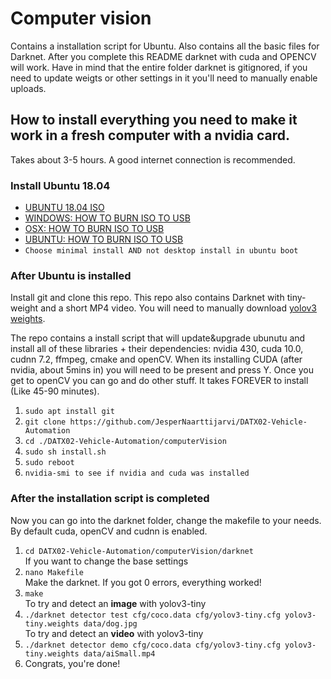 # Computer vision
Contains a installation script for Ubuntu. Also contains all the basic files for Darknet. After you complete this README darknet with cuda and OPENCV will work. Have in mind that the entire folder darknet is gitignored, if you need to update weigts or other settings in it you'll need to manually enable uploads.

## How to install everything you need to make it work in a fresh computer with a nvidia card.
Takes about 3-5 hours. A good internet connection is recommended.

### Install Ubuntu 18.04
- [UBUNTU 18.04 ISO](http://releases.ubuntu.com/18.04.4/ubuntu-18.04.4-desktop-amd64.iso?_ga=2.123161739.1046437142.1583252540-1896361471.1583252540)
- [WINDOWS: HOW TO BURN ISO TO USB](https://ubuntu.com/tutorials/tutorial-create-a-usb-stick-on-windows#1-overview)
- [OSX: HOW TO BURN ISO TO USB](https://ubuntu.com/tutorials/tutorial-create-a-usb-stick-on-macos?_ga=2.223117851.1046437142.1583252540-1896361471.1583252540#1-overview)
- [UBUNTU: HOW TO BURN ISO TO USB](https://ubuntu.com/tutorials/tutorial-create-a-usb-stick-on-ubuntu?_ga=2.223117851.1046437142.1583252540-1896361471.1583252540#1-overview)
- ```Choose minimal install AND not desktop install in ubuntu boot```

### After Ubuntu is installed
Install git and clone this repo. This repo also contains Darknet with tiny-weight and a short MP4 video. You will need to manually download [yolov3 weights](https://pjreddie.com/media/files/yolov3.weights).

The repo contains a install script that will update&upgrade ubunutu and install all of these libraries + their dependencies: nvidia 430, cuda 10.0, cudnn 7.2, ffmpeg, cmake and openCV.
When its installing CUDA (after nvidia, about 5mins in) you will need to be present and press Y.
Once you get to openCV you can go and do other stuff. It takes FOREVER to install (Like 45-90 minutes).

1. ```sudo apt install git```
2. ```git clone https://github.com/JesperNaarttijarvi/DATX02-Vehicle-Automation```
3. ```cd ./DATX02-Vehicle-Automation/computerVision```
4. ```sudo sh install.sh```
5. ```sudo reboot```
6. ```nvidia-smi to see if nvidia and cuda was installed```

### After the installation script is completed
Now you can go into the darknet folder, change the makefile to your needs. By default cuda, openCV and cudnn is enabled.

1. ```cd DATX02-Vehicle-Automation/computerVision/darknet```<br/>
If you want to change the base settings
2. ```nano Makefile```<br/>
Make the darknet. If you got 0 errors, everything worked! 
3. ```make```<br/>
To try and detect an **image** with yolov3-tiny
4. ``./darknet detector test cfg/coco.data cfg/yolov3-tiny.cfg yolov3-tiny.weights data/dog.jpg``<br/>
To try and detect an **video** with yolov3-tiny
5. ``./darknet detector demo cfg/coco.data cfg/yolov3-tiny.cfg yolov3-tiny.weights data/aiSmall.mp4``
6. Congrats, you're done!
